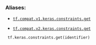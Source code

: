 

### Aliases:

- [ `tf.compat.v1.keras.constraints.get` ](/api_docs/python/tf/keras/constraints/get)

- [ `tf.compat.v2.keras.constraints.get` ](/api_docs/python/tf/keras/constraints/get)



```
 tf.keras.constraints.get(identifier)
 
```

